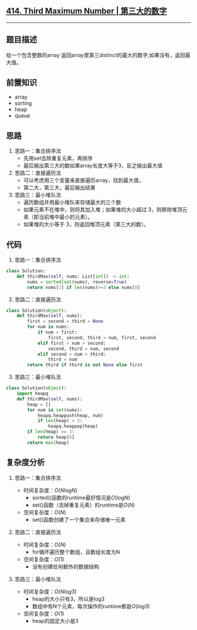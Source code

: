 ## [414. Third Maximum Number | 第三大的数字](https://leetcode.com/problems/third-maximum-number/description/)

---
## 题目描述
给一个包含整数的array
返回array里第三distinct的最大的数字,如果没有，返回最大值。


## 前置知识
- array
- sorting
- heap
- queue

## 思路
1. 思路一：集合排序法
    - 先用set去除重复元素，再排序
    - 最后输出第三大的数如果array长度大等于3，反之输出最大值
2. 思路二：直接遍历法
    - 可以考虑用三个变量来直接遍历array，找到最大值，
    - 第二大，第三大，最后输出结果
3. 思路三：最小堆队法
    - 遍历数组并用最小堆队来存储最大的三个数
    - 如果元素不在堆中，则将其加入堆；如果堆的大小超过 3，则移除堆顶元素（即当前堆中最小的元素）。
    - 如果堆的大小等于 3，则返回堆顶元素（第三大的数）。

## 代码

1. 思路一：集合排序法
```python
class Solution:
    def thirdMax(self, nums: List[int]) -> int:
        nums = sorted(set(nums), reverse=True)
        return nums[2] if len(nums)>=3 else nums[0]
```

2. 思路二：直接遍历法
```python
class Solution(object):
    def thirdMax(self, nums):
        first = second = third = None
        for num in nums:
            if num > first:
                first, second, third = num, first, second
            elif first > num > second:
                second, third = num, second
            elif second > num > third:
                third = num
        return third if third is not None else first

```

3. 思路三：最小堆队法
```python
class Solution(object):
    import heapq
    def thirdMax(self, nums):
        heap = []
        for num in set(nums):
            heapq.heappush(heap, num)
            if len(heap) > 3:
                heapq.heappop(heap)
        if len(heap) == 3:
            return heap[0]
        return max(heap)
```


## 复杂度分析

1. 思路一：集合排序法

    - 时间复杂度：$O(NlogN)$
        - sorted()函数的runtime最好情况是$O(logN)$
        - set()函数（去掉重复元素）的runtime是$O(N)$
    - 空间复杂度：$O(N)$
        - set()函数创建了一个集合来存储唯一元素

2. 思路二：直接遍历法

    - 时间复杂度：$O(N)$
        - for循环遍历整个数组，且数组长度为N
    - 空间复杂度：$O(1)$
        - 没有创建任何额外的数据结构

3. 思路三：最小堆队法

    - 时间复杂度：$O(Nlog3)$
        - heap的大小只有3，所以是log3
        - 数组中有N个元素，每次操作的runtime都是$O(log3)$
    - 空间复杂度：$O(1)$
        - heap的固定大小是3

